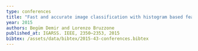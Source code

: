 ```yaml
---
type: conferences
title: "Fast and accurate image classification with histogram based features and additive kernel SVM"
year: 2015
authors: Begüm Demir and Lorenzo Bruzzone
published_at: IGARSS. IEEE, 2350–2353, 2015
bibtex: /assets/data/bibtex/2015-43-conferences.bibtex 
---
```

